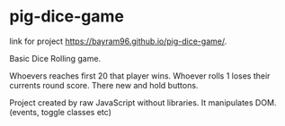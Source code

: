 # pig-dice-game
link for project https://bayram96.github.io/pig-dice-game/.

Basic Dice Rolling game.

Whoevers reaches first 20 that player wins.
Whoever rolls 1 loses their currents round score.
There new and hold buttons.

Project created by raw JavaScript without libraries. It manipulates DOM. (events, toggle classes etc)
